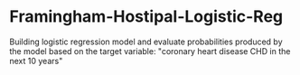 # Framingham-Hostipal-Logistic-Reg
Building logistic regression model and evaluate probabilities produced by the model based on the target variable: "coronary heart disease CHD in the next 10 years"
